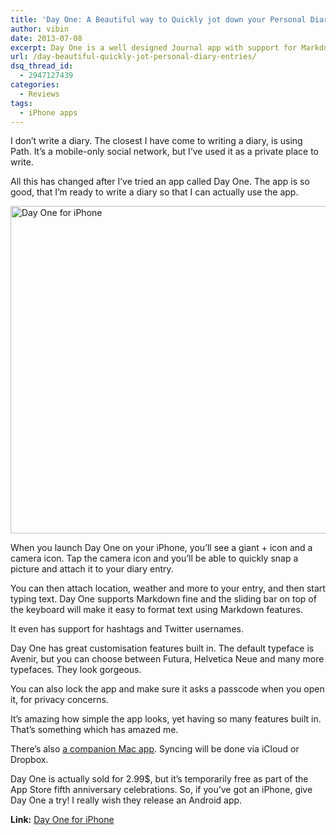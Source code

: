 ```yaml
---
title: 'Day One: A Beautiful way to Quickly jot down your Personal Diary Entries'
author: vibin
date: 2013-07-08
excerpt: Day One is a well designed Journal app with support for Markdown, Dropbox/iCloud sync and lot more features packed in, with a simple interface. The app is free for limited time.
url: /day-beautiful-quickly-jot-personal-diary-entries/
dsq_thread_id:
  - 2947127439
categories:
  - Reviews
tags:
  - iPhone apps
---
```

I don&#8217;t write a diary. The closest I have come to writing a diary, is using Path. It&#8217;s a mobile-only social network, but I&#8217;ve used it as a private place to write.

All this has changed after I&#8217;ve tried an app called Day One. The app is so good, that I&#8217;m ready to write a diary so that I can actually use the app.

[<img class="aligncenter size-medium wp-image-76325" alt="Day One for iPhone" src="http://cdn.devilsworkshop.org/files/2013/07/Screen-Shot-2013-07-08-at-7.01.07-PM1-600x524.gif" width="600" height="524" />][1]

When you launch Day One on your iPhone, you&#8217;ll see a giant + icon and a camera icon. Tap the camera icon and you&#8217;ll be able to quickly snap a picture and attach it to your diary entry.

You can then attach location, weather and more to your entry, and then start typing text. Day One supports Markdown fine and the sliding bar on top of the keyboard will make it easy to format text using Markdown features.

It even has support for hashtags and Twitter usernames.

Day One has great customisation features built in. The default typeface is Avenir, but you can choose between Futura, Helvetica Neue and many more typefaces. They look gorgeous.

You can also lock the app and make sure it asks a passcode when you open it, for privacy concerns.

It&#8217;s amazing how simple the app looks, yet having so many features built in. That&#8217;s something which has amazed me.

There&#8217;s also <a href="https://itunes.apple.com/us/app/day-one/id422304217?mt=12" onclick="_gaq.push(['_trackEvent', 'outbound-article', 'https://itunes.apple.com/us/app/day-one/id422304217?mt=12', 'a companion Mac app']);" >a companion Mac app</a>. Syncing will be done via iCloud or Dropbox.

Day One is actually sold for 2.99$, but it&#8217;s temporarily free as part of the App Store fifth anniversary celebrations. So, if you&#8217;ve got an iPhone, give Day One a try! I really wish they release an Android app.

**Link:** <a href="https://itunes.apple.com/us/app/day-one-journal-diary/id421706526?mt=8" onclick="_gaq.push(['_trackEvent', 'outbound-article', 'https://itunes.apple.com/us/app/day-one-journal-diary/id421706526?mt=8', 'Day One for iPhone']);" >Day One for iPhone</a>

 [1]: http://cdn.devilsworkshop.org/files/2013/07/Screen-Shot-2013-07-08-at-7.01.07-PM1.gif
